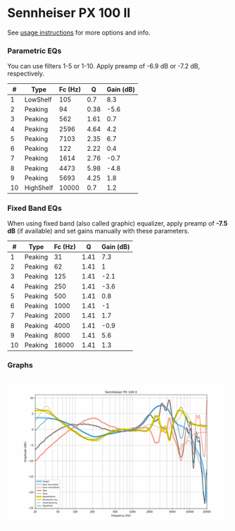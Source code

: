# Sennheiser PX 100 II
See [usage instructions](https://github.com/jaakkopasanen/AutoEq#usage) for more options and info.

### Parametric EQs
You can use filters 1-5 or 1-10. Apply preamp of -6.9 dB or -7.2 dB, respectively.

|   # | Type      |   Fc (Hz) |    Q |   Gain (dB) |
|-----|-----------|-----------|------|-------------|
|   1 | LowShelf  |       105 | 0.7  |         8.3 |
|   2 | Peaking   |        94 | 0.38 |        -5.6 |
|   3 | Peaking   |       562 | 1.61 |         0.7 |
|   4 | Peaking   |      2596 | 4.64 |         4.2 |
|   5 | Peaking   |      7103 | 2.35 |         6.7 |
|   6 | Peaking   |       122 | 2.22 |         0.4 |
|   7 | Peaking   |      1614 | 2.76 |        -0.7 |
|   8 | Peaking   |      4473 | 5.98 |        -4.8 |
|   9 | Peaking   |      5693 | 4.25 |         1.8 |
|  10 | HighShelf |     10000 | 0.7  |         1.2 |

### Fixed Band EQs
When using fixed band (also called graphic) equalizer, apply preamp of **-7.5 dB** (if available) and set gains manually with these parameters.

|   # | Type    |   Fc (Hz) |    Q |   Gain (dB) |
|-----|---------|-----------|------|-------------|
|   1 | Peaking |        31 | 1.41 |         7.3 |
|   2 | Peaking |        62 | 1.41 |         1   |
|   3 | Peaking |       125 | 1.41 |        -2.1 |
|   4 | Peaking |       250 | 1.41 |        -3.6 |
|   5 | Peaking |       500 | 1.41 |         0.8 |
|   6 | Peaking |      1000 | 1.41 |        -1   |
|   7 | Peaking |      2000 | 1.41 |         1.7 |
|   8 | Peaking |      4000 | 1.41 |        -0.9 |
|   9 | Peaking |      8000 | 1.41 |         5.6 |
|  10 | Peaking |     16000 | 1.41 |         1.3 |

### Graphs
![](./Sennheiser%20PX%20100%20II.png)

